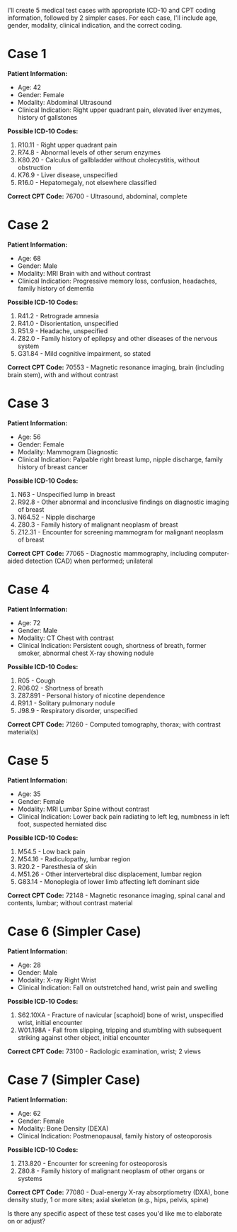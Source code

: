 I'll create 5 medical test cases with appropriate ICD-10 and CPT coding information, followed by 2 simpler cases. For each case, I'll include age, gender, modality, clinical indication, and the correct coding.

# Case 1

**Patient Information:**
- Age: 42
- Gender: Female
- Modality: Abdominal Ultrasound  
- Clinical Indication: Right upper quadrant pain, elevated liver enzymes, history of gallstones

**Possible ICD-10 Codes:**
1. R10.11 - Right upper quadrant pain
2. R74.8 - Abnormal levels of other serum enzymes
3. K80.20 - Calculus of gallbladder without cholecystitis, without obstruction
4. K76.9 - Liver disease, unspecified
5. R16.0 - Hepatomegaly, not elsewhere classified

**Correct CPT Code:**
76700 - Ultrasound, abdominal, complete

# Case 2

**Patient Information:**
- Age: 68
- Gender: Male
- Modality: MRI Brain with and without contrast
- Clinical Indication: Progressive memory loss, confusion, headaches, family history of dementia

**Possible ICD-10 Codes:**
1. R41.2 - Retrograde amnesia
2. R41.0 - Disorientation, unspecified
3. R51.9 - Headache, unspecified
4. Z82.0 - Family history of epilepsy and other diseases of the nervous system
5. G31.84 - Mild cognitive impairment, so stated

**Correct CPT Code:**
70553 - Magnetic resonance imaging, brain (including brain stem), with and without contrast

# Case 3

**Patient Information:**
- Age: 56
- Gender: Female
- Modality: Mammogram Diagnostic
- Clinical Indication: Palpable right breast lump, nipple discharge, family history of breast cancer

**Possible ICD-10 Codes:**
1. N63 - Unspecified lump in breast
2. R92.8 - Other abnormal and inconclusive findings on diagnostic imaging of breast
3. N64.52 - Nipple discharge
4. Z80.3 - Family history of malignant neoplasm of breast
5. Z12.31 - Encounter for screening mammogram for malignant neoplasm of breast

**Correct CPT Code:**
77065 - Diagnostic mammography, including computer-aided detection (CAD) when performed; unilateral

# Case 4

**Patient Information:**
- Age: 72
- Gender: Male
- Modality: CT Chest with contrast
- Clinical Indication: Persistent cough, shortness of breath, former smoker, abnormal chest X-ray showing nodule

**Possible ICD-10 Codes:**
1. R05 - Cough
2. R06.02 - Shortness of breath
3. Z87.891 - Personal history of nicotine dependence
4. R91.1 - Solitary pulmonary nodule
5. J98.9 - Respiratory disorder, unspecified

**Correct CPT Code:**
71260 - Computed tomography, thorax; with contrast material(s)

# Case 5

**Patient Information:**
- Age: 35
- Gender: Female
- Modality: MRI Lumbar Spine without contrast
- Clinical Indication: Lower back pain radiating to left leg, numbness in left foot, suspected herniated disc

**Possible ICD-10 Codes:**
1. M54.5 - Low back pain
2. M54.16 - Radiculopathy, lumbar region
3. R20.2 - Paresthesia of skin
4. M51.26 - Other intervertebral disc displacement, lumbar region
5. G83.14 - Monoplegia of lower limb affecting left dominant side

**Correct CPT Code:**
72148 - Magnetic resonance imaging, spinal canal and contents, lumbar; without contrast material

# Case 6 (Simpler Case)

**Patient Information:**
- Age: 28
- Gender: Male
- Modality: X-ray Right Wrist
- Clinical Indication: Fall on outstretched hand, wrist pain and swelling

**Possible ICD-10 Codes:**
1. S62.10XA - Fracture of navicular [scaphoid] bone of wrist, unspecified wrist, initial encounter
2. W01.198A - Fall from slipping, tripping and stumbling with subsequent striking against other object, initial encounter

**Correct CPT Code:**
73100 - Radiologic examination, wrist; 2 views

# Case 7 (Simpler Case)

**Patient Information:**
- Age: 62
- Gender: Female
- Modality: Bone Density (DEXA)
- Clinical Indication: Postmenopausal, family history of osteoporosis

**Possible ICD-10 Codes:**
1. Z13.820 - Encounter for screening for osteoporosis
2. Z80.8 - Family history of malignant neoplasm of other organs or systems

**Correct CPT Code:**
77080 - Dual-energy X-ray absorptiometry (DXA), bone density study, 1 or more sites; axial skeleton (e.g., hips, pelvis, spine)

Is there any specific aspect of these test cases you'd like me to elaborate on or adjust?